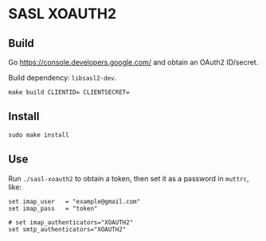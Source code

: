 # SASL XOAUTH2

## Build

Go https://console.developers.google.com/ and obtain an OAuth2 ID/secret.

Build dependency: `libsasl2-dev`.

```
make build CLIENTID= CLIENTSECRET=
```

## Install

```
sudo make install
```

## Use

Run `./sasl-xoauth2` to obtain a token, then set it as a password in `muttrc`, like:

```
set imap_user   = "example@gmail.com"
set imap_pass   = "token"

# set imap_authenticators="XOAUTH2"
set smtp_authenticators="XOAUTH2"
```
